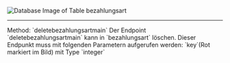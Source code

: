 ![Database Image of Table bezahlungsart](../img/deletebezahlungsartmain.png)

<hr>
Method: `deletebezahlungsartmain`
Der Endpoint `deletebezahlungsartmain` kann in `bezahlungsart` löschen.
Dieser Endpunkt muss mit folgenden Parametern aufgerufen werden:
`key`(Rot markiert im Bild) mit Type `integer`